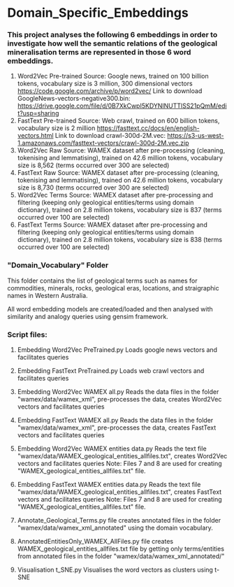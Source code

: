 # Domain_Specific_Embeddings

### This project analyses the following 6 embeddings in order to investigate how well the semantic relations of the geological mineralisation terms are represented in those 6 word embeddings.

1. Word2Vec Pre-trained
   Source: Google news, trained on 100 billion tokens, vocabulary size is 3 million, 300 dimensional vectors
   https://code.google.com/archive/p/word2vec/
   Link to download GoogleNews-vectors-negative300.bin: https://drive.google.com/file/d/0B7XkCwpI5KDYNlNUTTlSS21pQmM/edit?usp=sharing   
2. FastText Pre-trained
   Source: Web crawl, trained on 600 billion tokens, vocabulary size is 2 million
   https://fasttext.cc/docs/en/english-vectors.html
   Link to download crawl-300d-2M.vec: https://s3-us-west-1.amazonaws.com/fasttext-vectors/crawl-300d-2M.vec.zip
3. Word2Vec Raw
   Source: WAMEX dataset after pre-processing (cleaning, tokenising and lemmatising),
   trained on 42.6 million tokens,
   vocabulary size is 8,562 (terms occurred over 300 are selected)   
4. FastText Raw
   Source: WAMEX dataset after pre-processing (cleaning, tokenising and lemmatising),
   trained on 42.6 million tokens,
   vocabulary size is 8,730 (terms occurred over 300 are selected)
5. Word2Vec Terms
   Source: WAMEX dataset after pre-processing and filtering (keeping only geological entities/terms using domain dictionary),
   trained on 2.8 million tokens,
   vocabulary size is 837 (terms occurred over 100 are selected)
6. FastText Terms
   Source: WAMEX dataset after pre-processing and filtering (keeping only geological entities/terms  using domain dictionary),
   trained on 2.8 million tokens,
   vocabulary size is 838 (terms occurred over 100 are selected)
   
### "Domain_Vocabulary" Folder
This folder contains the list of geological terms such as names for commodities, minerals, rocks, geological eras, locations, and straigraphic names in Western Australia.

All word embedding models are created/loaded and then analysed with similarity and analogy queries using gensim framework.

### Script files:
1. Embedding Word2Vec PreTrained.py
   Loads google news vectors and facilitates queries
   
2. Embedding FastText PreTrained.py
   Loads web crawl vectors and facilitates queries

3. Embedding Word2Vec WAMEX all.py
   Reads the data files in the folder "wamex/data/wamex_xml", pre-processes the data, creates Word2Vec vectors and facilitates queries

4. Embedding FastText WAMEX all.py
   Reads the data files in the folder "wamex/data/wamex_xml", pre-processes the data, creates FastText vectors and facilitates queries

5. Embedding Word2Vec WAMEX entities data.py
   Reads the text file "wamex/data/WAMEX_geological_entities_allfiles.txt", creates Word2Vec vectors and facilitates queries
   Note: Files 7 and 8 are used for creating "WAMEX_geological_entities_allfiles.txt" file.
   
6. Embedding FastText WAMEX entities data.py
   Reads the text file "wamex/data/WAMEX_geological_entities_allfiles.txt", creates FastText vectors and facilitates queries
   Note: Files 7 and 8 are used for creating "WAMEX_geological_entities_allfiles.txt" file.

7. Annotate_Geological_Terms.py file creates annotated files in the folder "wamex/data/wamex_xml_annotated" using the domain vocabulary.
   
8. AnnotatedEntitiesOnly_WAMEX_AllFiles.py file creates WAMEX_geological_entities_allfiles.txt file
   by getting only terms/entities from annotated files in the folder "wamex/data/wamex_xml_annotated/"
   
9. Visualisation t_SNE.py
   Visualises the word vectors as clusters using t-SNE

